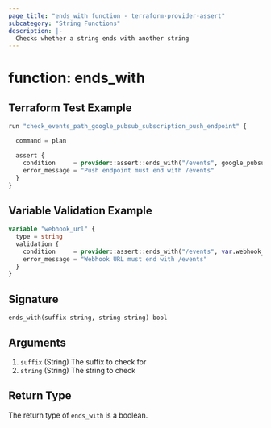 ```yaml
---
page_title: "ends_with function - terraform-provider-assert"
subcategory: "String Functions"
description: |-
  Checks whether a string ends with another string
---
```


# function: ends_with



## Terraform Test Example

```terraform
run "check_events_path_google_pubsub_subscription_push_endpoint" {

  command = plan

  assert {
    condition     = provider::assert::ends_with("/events", google_pubsub_subscription.example.push_config.push_endpoint)
    error_message = "Push endpoint must end with /events"
  }
}
```

## Variable Validation Example

```terraform
variable "webhook_url" {
  type = string
  validation {
    condition     = provider::assert::ends_with("/events", var.webhook_url)
    error_message = "Webhook URL must end with /events"
  }
}
```

## Signature

<!-- signature generated by tfplugindocs -->
```text
ends_with(suffix string, string string) bool
```

## Arguments

<!-- arguments generated by tfplugindocs -->
1. `suffix` (String) The suffix to check for
1. `string` (String) The string to check


## Return Type

The return type of `ends_with` is a boolean.
